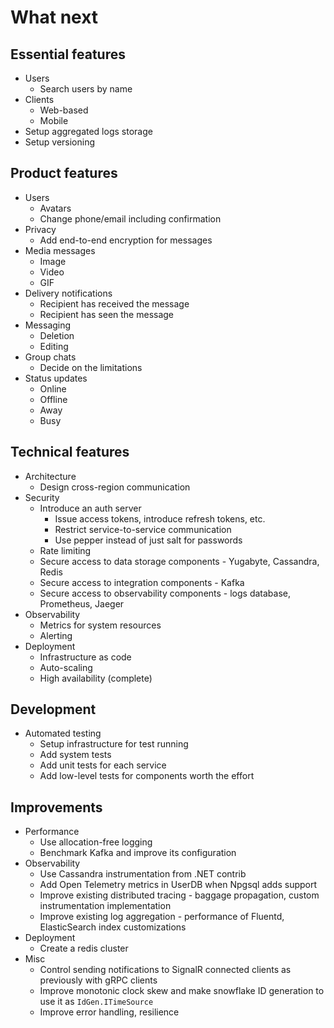 # What next

## Essential features

* Users
  - Search users by name
* Clients
  - Web-based
  - Mobile
* Setup aggregated logs storage
* Setup versioning

## Product features

* Users
  - Avatars
  - Change phone/email including confirmation
* Privacy
  - Add end-to-end encryption for messages
* Media messages
  - Image
  - Video
  - GIF
* Delivery notifications
  - Recipient has received the message
  - Recipient has seen the message
* Messaging
  - Deletion
  - Editing
* Group chats
  - Decide on the limitations
* Status updates
  - Online
  - Offline
  - Away
  - Busy

## Technical features

* Architecture
  - Design cross-region communication
* Security
  - Introduce an auth server
    - Issue access tokens, introduce refresh tokens, etc.
    - Restrict service-to-service communication
    - Use pepper instead of just salt for passwords
  - Rate limiting
  - Secure access to data storage components - Yugabyte, Cassandra, Redis
  - Secure access to integration components - Kafka
  - Secure access to observability components - logs database, Prometheus, Jaeger
* Observability
  - Metrics for system resources
  - Alerting
* Deployment
  - Infrastructure as code
  - Auto-scaling
  - High availability (complete)

## Development

* Automated testing
  - Setup infrastructure for test running
  - Add system tests
  - Add unit tests for each service
  - Add low-level tests for components worth the effort

## Improvements

* Performance
  - Use allocation-free logging
  - Benchmark Kafka and improve its configuration
* Observability
  - Use Cassandra instrumentation from .NET contrib
  - Add Open Telemetry metrics in UserDB when Npgsql adds support
  - Improve existing distributed tracing - baggage propagation, custom instrumentation implementation
  - Improve existing log aggregation - performance of Fluentd, ElasticSearch index customizations
* Deployment
  - Create a redis cluster
* Misc
  - Control sending notifications to SignalR connected clients as previously with gRPC clients
  - Improve monotonic clock skew and make snowflake ID generation to use it as `IdGen.ITimeSource`
  - Improve error handling, resilience
